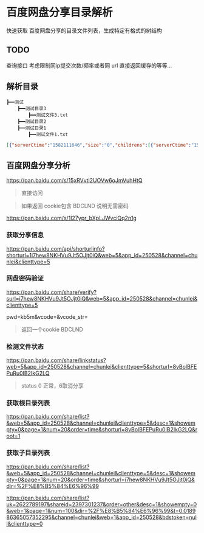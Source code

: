 # 百度网盘分享目录解析
快速获取 百度网盘分享的目录文件列表，生成特定有格式的树结构

## TODO
查询接口 考虑限制同ip提交次数/频率或者同 url 直接返回缓存的等等...

## 解析目录
```
┣━━测试
	┣━━测试目录3
		┣━━测试文件3.txt
	┣━━测试目录2
	┣━━测试目录1
		┣━━测试文件1.txt
```
```json
[{"serverCtime":"1582111646","size":"0","childrens":[{"serverCtime":"1582111659","size":"0","childrens":[{"serverCtime":"1582111665","size":"72","name":"测试文件3.txt","localMtime":"1581696784","serverMtime":"1582111691","md5":"eb05884bds7f84045d9f3dc1667aa21c","localCtime":"1582111665"}],"name":"测试目录3","localMtime":"1582111659","serverMtime":"1582111659","localCtime":"1582111659"},{"serverCtime":"1582111656","size":"0","childrens":[],"name":"测试目录2","localMtime":"1582111656","serverMtime":"1582111656","localCtime":"1582111656"},{"serverCtime":"1582111652","size":"0","childrens":[{"serverCtime":"1582111665","size":"72","name":"测试文件1.txt","localMtime":"1581696784","serverMtime":"1582111671","md5":"eb05884bds7f84045d9f3dc1667aa21c","localCtime":"1582111665"}],"name":"测试目录1","localMtime":"1582111652","serverMtime":"1582111652","localCtime":"1582111652"}],"name":"测试","localMtime":"1582111646","serverMtime":"1582111646","md5":"","localCtime":"1582111646"}]
```



## 百度网盘分享分析
https://pan.baidu.com/s/15xRVvtl2UOVw6oJmVuhHtQ
> 直接访问

> 如果返回 cookie包含 BDCLND 说明无需密码

https://pan.baidu.com/s/1I27ypr_bXpLJWvciQq2n1g

### 获取分享信息
https://pan.baidu.com/api/shorturlinfo?shorturl=1i7hew8NKHVu9Jt5OJjt0iQ&web=5&app_id=250528&channel=chunlei&clienttype=5

### 网盘密码验证
https://pan.baidu.com/share/verify?surl=i7hew8NKHVu9Jt5OJjt0iQ&web=5&app_id=250528&channel=chunlei&clienttype=5

pwd=kb5m&vcode=&vcode_str=
> 返回一个cookie BDCLND

### 检测文件状态
https://pan.baidu.com/share/linkstatus?web=5&app_id=250528&channel=chunlei&clienttype=5&shorturl=8vBolBFEPuRu0IB2IkG2LQ
> status 0 正常，6取消分享

### 获取根目录列表
https://pan.baidu.com/share/list?&web=5&app_id=250528&channel=chunlei&clienttype=5&desc=1&showempty=0&page=1&num=20&order=time&shorturl=8vBolBFEPuRu0IB2IkG2LQ&root=1

### 获取子目录列表
https://pan.baidu.com/share/list?&web=5&app_id=250528&channel=chunlei&clienttype=5&desc=1&showempty=0&page=1&num=20&order=time&shorturl=i7hew8NKHVu9Jt5OJjt0iQ&dir=%2F%E8%B5%84%E6%96%99

https://pan.baidu.com/share/list?uk=2622789197&shareid=2397301237&order=other&desc=1&showempty=0&web=1&page=1&num=100&dir=%2F%E8%B5%84%E6%96%99&t=0.018986365057352295&channel=chunlei&web=1&app_id=250528&bdstoken=null&clienttype=0



